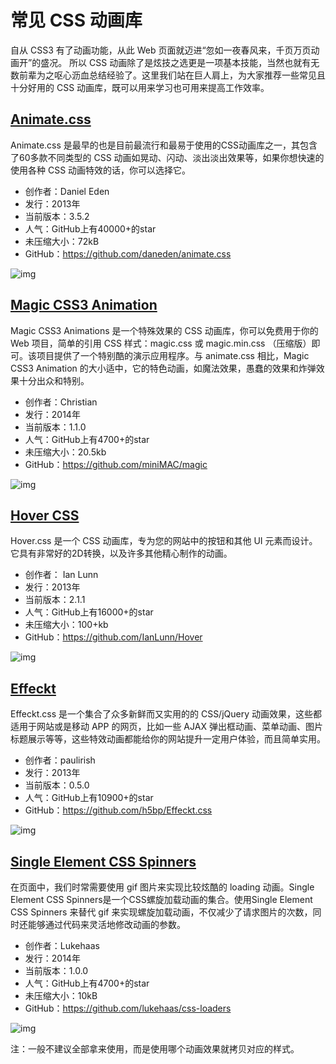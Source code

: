 # 常见 CSS 动画库

自从 CSS3 有了动画功能，从此 Web 页面就迈进“忽如一夜春风来，千页万页动画开”的盛况。 所以 CSS 动画除了是炫技之选更是一项基本技能，当然也就有无数前辈为之呕心沥血总结经验了。这里我们站在巨人肩上，为大家推荐一些常见且十分好用的 CSS 动画库，既可以用来学习也可用来提高工作效率。

## [Animate.css](https://daneden.github.io/animate.css/)

Animate.css 是最早的也是目前最流行和最易于使用的CSS动画库之一，其包含了60多款不同类型的 CSS 动画如晃动、闪动、淡出淡出效果等，如果你想快速的使用各种 CSS 动画特效的话，你可以选择它。

- 创作者：Daniel Eden
- 发行：2013年
- 当前版本：3.5.2
- 人气：GitHub上有40000+的star
- 未压缩大小：72kB
- GitHub：<https://github.com/daneden/animate.css>

![img](http://coding.imweb.io/img/p3/animate.css.png)

## [Magic CSS3 Animation](https://www.minimamente.com/example/magic_animations/)

Magic CSS3 Animations 是一个特殊效果的 CSS 动画库，你可以免费用于你的 Web 项目，简单的引用 CSS 样式：magic.css 或 magic.min.css （压缩版）即可。该项目提供了一个特别酷的演示应用程序。与 animate.css 相比，Magic CSS3 Animation 的大小适中，它的特色动画，如魔法效果，愚蠢的效果和炸弹效果十分出众和特别。

- 创作者：Christian
- 发行：2014年
- 当前版本：1.1.0
- 人气：GitHub上有4700+的star
- 未压缩大小：20.5kb
- GitHub：<https://github.com/miniMAC/magic>

![img](http://coding.imweb.io/img/p3/magic_animations.png)

## [Hover CSS](http://ianlunn.github.io/Hover/)

Hover.css 是一个 CSS 动画库，专为您的网站中的按钮和其他 UI 元素而设计。它具有非常好的2D转换，以及许多其他精心制作的动画。

- 创作者： Ian Lunn
- 发行：2013年
- 当前版本：2.1.1
- 人气：GitHub上有16000+的star
- 未压缩大小：100+kb
- GitHub：<https://github.com/IanLunn/Hover>

![img](http://coding.imweb.io/img/p3/hover.css.png)

## [Effeckt](http://h5bp.github.io/Effeckt.css/)

Effeckt.css 是一个集合了众多新鲜而又实用的的 CSS/jQuery 动画效果，这些都适用于网站或是移动 APP 的网页，比如一些 AJAX 弹出框动画、菜单动画、图片标题展示等等，这些特效动画都能给你的网站提升一定用户体验，而且简单实用。

- 创作者：paulirish
- 发行：2013年
- 当前版本：0.5.0
- 人气：GitHub上有10900+的star
- GitHub：<https://github.com/h5bp/Effeckt.css>

![img](http://coding.imweb.io/img/p3/effeckt.css.png)

## [Single Element CSS Spinners](https://projects.lukehaas.me/css-loaders/)

在页面中，我们时常需要使用 gif 图片来实现比较炫酷的 loading 动画。Single Element CSS Spinners是一个CSS螺旋加载动画的集合。使用Single Element CSS Spinners 来替代 gif 来实现螺旋加载动画，不仅减少了请求图片的次数，同时还能够通过代码来灵活地修改动画的参数。

- 创作者：Lukehaas
- 发行：2014年
- 当前版本：1.0.0
- 人气：GitHub上有4700+的star
- 未压缩大小：10kB
- GitHub：<https://github.com/lukehaas/css-loaders>

![img](http://coding.imweb.io/img/p3/css_spiners.png)

注：一般不建议全部拿来使用，而是使用哪个动画效果就拷贝对应的样式。